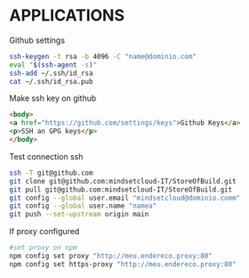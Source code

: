 # APPLICATIONS

Github settings

```sh
ssh-keygen -t rsa -b 4096 -C "name@dominio.com"
eval "$(ssh-agent -s)"
ssh-add ~/.ssh/id_rsa
cat ~/.ssh/id_rsa.pub
```
Make ssh key on github

```html
<body>
<a href="https://github.com/settings/keys">Github Keys</a>
<p>SSH an GPG keys</p>
</body>
```

Test connection ssh

```sh
ssh -T git@github.com
git clone git@github.com:mindsetcloud-IT/StoreOfBuild.git
git pull git@github.com:mindsetcloud-IT/StoreOfBuild.git
git config --global user.email "mindsetcloud@dominio.comm"
git config --global user.name "namea"
git push --set-upstream origin main
```
If proxy configured

```sh
#set proxy on npm
npm config set proxy "http://meu.endereco.proxy:80"
npm config set https-proxy "http://meu.endereco.proxy:80"
```
